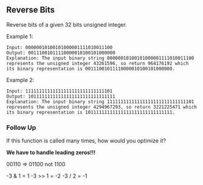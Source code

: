 ## Reverse Bits

Reverse bits of a given 32 bits unsigned integer.

Example 1:
````text
Input: 00000010100101000001111010011100
Output: 00111001011110000010100101000000
Explanation: The input binary string 00000010100101000001111010011100 represents the unsigned integer 43261596, so return 964176192 which its binary representation is 00111001011110000010100101000000.
````

Example 2:
````text
Input: 11111111111111111111111111111101
Output: 10111111111111111111111111111111
Explanation: The input binary string 11111111111111111111111111111101 represents the unsigned integer 4294967293, so return 3221225471 which its binary representation is 10111111111111111111111111111111.
````

### Follow Up
If this function is called many times, how would you optimize it?

**We have to handle leading zeros!!!**

00110 => 01100 not 1100

-3 & 1 = 1
-3 >> 1 = -2
-3 / 2 = -1 

